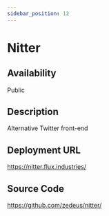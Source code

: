```yaml
---
sidebar_position: 12
---
```


# Nitter

## Availability
Public

## Description
Alternative Twitter front-end

## Deployment URL
https://nitter.flux.industries/

## Source Code
https://github.com/zedeus/nitter/